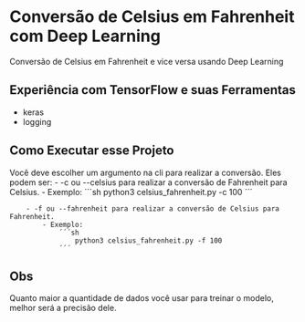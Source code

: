 # Conversão de Celsius em Fahrenheit com Deep Learning
Conversão de Celsius em Fahrenheit e vice versa usando Deep Learning

## Experiência com TensorFlow e suas Ferramentas
- keras
- logging

## Como Executar esse Projeto
Você deve escolher um argumento na cli para realizar a conversão.
Eles podem ser:
	- -c ou --celsius para realizar a conversão de Fahrenheit para Celsius.
		- Exemplo:
			´´´sh
				python3 celsius_fahrenheit.py -c 100
			´´´

		- -f ou --fahrenheit para realizar a conversão de Celsius para Fahrenheit.
			- Exemplo:
				´´´sh
					python3 celsius_fahrenheit.py -f 100
				´´´
## Obs
Quanto maior a quantidade de dados você usar para treinar o modelo, melhor será a precisão dele.
